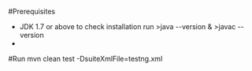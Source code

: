 #Prerequisites
- JDK 1.7 or above 
  to check installation run >java --version & >javac --version
- 

#Run
mvn clean test -DsuiteXmlFile=testng.xml

